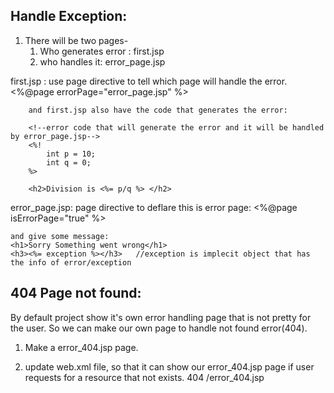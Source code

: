 ## Handle Exception:

1. There will be two pages- 
    1. Who generates error : first.jsp
    2. who handles it: error_page.jsp


first.jsp :  use page directive to tell which page will handle the error.
        <!--handle error or exception-->
        <%@page errorPage="error_page.jsp" %>

        and first.jsp also have the code that generates the error:

        <!--error code that will generate the error and it will be handled by error_page.jsp-->
        <%!
            int p = 10;
            int q = 0;
        %>
        
        <h2>Division is <%= p/q %> </h2>

error_page.jsp:  page directive to deflare this is error page:
    <%@page isErrorPage="true" %>

    and give some message:
    <h1>Sorry Something went wrong</h1>
    <h3><%= exception %></h3>   //exception is implecit object that has the info of error/exception



## 404 Page not found:

By default project show it's own error handling page that is not pretty for the user. So we can make our own page to handle not found error(404).

1. Make a error_404.jsp page. 

2. update web.xml file, so that it can show our error_404.jsp page if user requests for a resource that not exists.
    <error-page>
        <error-code>404</error-code>
        <location>/error_404.jsp</location>
    </error-page>

